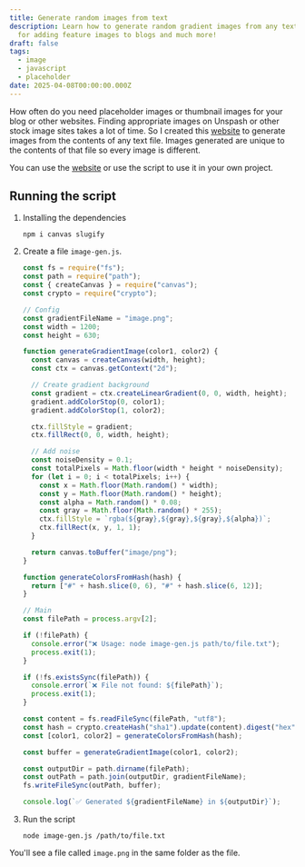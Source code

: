 ```yaml
---
title: Generate random images from text
description: Learn how to generate random gradient images from any text useful
  for adding feature images to blogs and much more!
draft: false
tags:
  - image
  - javascript
  - placeholder
date: 2025-04-08T00:00:00.000Z
---
```

How often do you need placeholder images or thumbnail images for your blog or other websites. Finding appropriate images on Unspash or other stock image sites takes a lot of time. So I created this [website](#) to generate images from the contents of any text file. Images generated are unique to the contents of that file so every image is different.

You can use the [website](#) or use the script to use it in your own project.

## Running the script

1. Installing the dependencies

   ```shell
   npm i canvas slugify
   ```
2. Create a file `image-gen.js`.

   ```javascript
   const fs = require("fs");
   const path = require("path");
   const { createCanvas } = require("canvas");
   const crypto = require("crypto");

   // Config
   const gradientFileName = "image.png";
   const width = 1200;
   const height = 630;

   function generateGradientImage(color1, color2) {
     const canvas = createCanvas(width, height);
     const ctx = canvas.getContext("2d");

     // Create gradient background
     const gradient = ctx.createLinearGradient(0, 0, width, height);
     gradient.addColorStop(0, color1);
     gradient.addColorStop(1, color2);

     ctx.fillStyle = gradient;
     ctx.fillRect(0, 0, width, height);

     // Add noise
     const noiseDensity = 0.1;
     const totalPixels = Math.floor(width * height * noiseDensity);
     for (let i = 0; i < totalPixels; i++) {
       const x = Math.floor(Math.random() * width);
       const y = Math.floor(Math.random() * height);
       const alpha = Math.random() * 0.08;
       const gray = Math.floor(Math.random() * 255);
       ctx.fillStyle = `rgba(${gray},${gray},${gray},${alpha})`;
       ctx.fillRect(x, y, 1, 1);
     }

     return canvas.toBuffer("image/png");
   }

   function generateColorsFromHash(hash) {
     return ["#" + hash.slice(0, 6), "#" + hash.slice(6, 12)];
   }

   // Main
   const filePath = process.argv[2];

   if (!filePath) {
     console.error("❌ Usage: node image-gen.js path/to/file.txt");
     process.exit(1);
   }

   if (!fs.existsSync(filePath)) {
     console.error(`❌ File not found: ${filePath}`);
     process.exit(1);
   }

   const content = fs.readFileSync(filePath, "utf8");
   const hash = crypto.createHash("sha1").update(content).digest("hex");
   const [color1, color2] = generateColorsFromHash(hash);

   const buffer = generateGradientImage(color1, color2);

   const outputDir = path.dirname(filePath);
   const outPath = path.join(outputDir, gradientFileName);
   fs.writeFileSync(outPath, buffer);

   console.log(`✅ Generated ${gradientFileName} in ${outputDir}`);

   ```
3. Run the script

   ```shell
   node image-gen.js /path/to/file.txt
   ```

You'll see a file called `image.png` in the same folder as the file.
